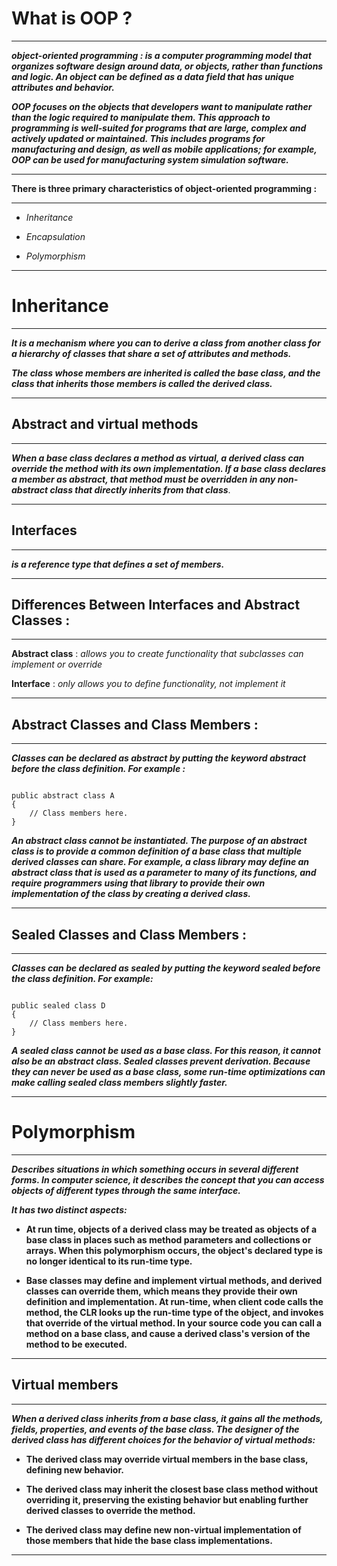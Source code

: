 # What is OOP ?

---

***object-oriented programming : is a computer programming model that organizes software design around data, or objects, rather than functions and logic. An object can be defined as a data field that has unique attributes and behavior.***

***OOP focuses on the objects that developers want to manipulate rather than the logic required to manipulate them. This approach to programming is well-suited for programs that are large, complex and actively updated or maintained. This includes programs for manufacturing and design, as well as mobile applications; for example, OOP can be used for manufacturing system simulation software.***

---

**There is three primary characteristics of object-oriented programming :**

---

- *Inheritance* 

- *Encapsulation*

- *Polymorphism*

---


# Inheritance

---

***It is a mechanism where you can to derive a class from another class for a hierarchy of classes that share a set of attributes and methods.***


***The class whose members are inherited is called the **base** class, and the class that inherits those members is called the **derived** class.***


---

## Abstract and virtual methods

---


***When a base class declares a method as virtual, a derived class can override the method with its own implementation. If a base class declares a member as abstract, that method must be overridden in any non-abstract class that directly inherits from that class***.

---

## Interfaces

---

***is a reference type that defines a set of members.***

---

## Differences Between Interfaces and Abstract Classes :

---

**Abstract class** : *allows you to create functionality that subclasses can implement or override*

**Interface** : *only allows you to define functionality, not implement it*

---

## Abstract Classes and Class Members :

---

***Classes can be declared as abstract by putting the keyword **abstract** before the class definition. For example :***

```

public abstract class A
{
    // Class members here.
}

```


***An abstract class cannot be instantiated. The purpose of an abstract class is to provide a common definition of a base class that multiple derived classes can share. For example, a class library may define an abstract class that is used as a parameter to many of its functions, and require programmers using that library to provide their own implementation of the class by creating a derived class.***


---

## Sealed Classes and Class Members :

---

***Classes can be declared as sealed by putting the keyword sealed before the class definition. For example:***

```

public sealed class D
{
    // Class members here.
}

```

***A sealed class cannot be used as a base class. For this reason, it cannot also be an abstract class. Sealed classes prevent derivation. Because they can never be used as a base class, some run-time optimizations can make calling sealed class members slightly faster.***


---


# Polymorphism

---

***Describes situations in which something occurs in several different forms. In computer science, it describes the concept that you can access objects of different types through the same interface.***


***It has two distinct aspects:***

- **At run time, objects of a derived class may be treated as objects of a base class in places such as method parameters and collections or arrays. When this polymorphism occurs, the object's declared type is no longer identical to its run-time type.**

- **Base classes may define and implement virtual methods, and derived classes can override them, which means they provide their own definition and implementation. At run-time, when client code calls the method, the CLR looks up the run-time type of the object, and invokes that override of the virtual method. In your source code you can call a method on a base class, and cause a derived class's version of the method to be executed.**

---

## Virtual members

---

***When a derived class inherits from a base class, it gains all the methods, fields, properties, and events of the base class. The designer of the derived class has different choices for the behavior of virtual methods:***

- **The derived class may override virtual members in the base class, defining new behavior.**

- **The derived class may inherit the closest base class method without overriding it, preserving the existing behavior but enabling further derived classes to override the method.**


- **The derived class may define new non-virtual implementation of those members that hide the base class implementations.**

---








